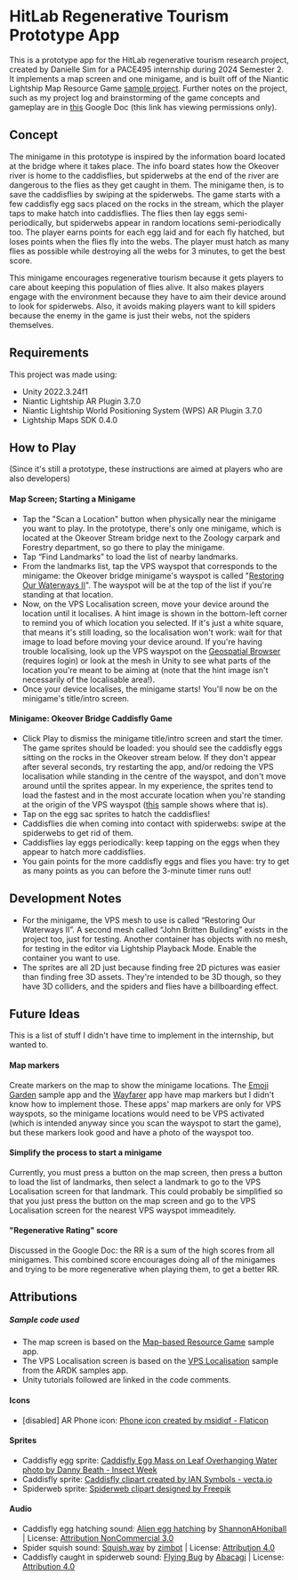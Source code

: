 # HitLab Regenerative Tourism Prototype App
This is a prototype app for the HitLab regenerative tourism research project, created by Danielle Sim for a PACE495 internship during 2024 Semester 2. It implements a map screen and one minigame, and is built off of the Niantic Lightship Map Resource Game [sample project](https://lightship.dev/docs/maps/sample_projects/#map-based-resource-game). Further notes on the project, such as my project log and brainstorming of the game concepts and gameplay are in [this](https://docs.google.com/document/d/1tDF5xV8388KVuVDwxj86CrIm0jnS1esgIW8BEym90tw/edit?usp=sharing) Google Doc (this link has viewing permissions only).

## Concept
The minigame in this prototype is inspired by the information board located at the bridge where it takes place. The info board states how the Okeover river is home to the caddisflies, but spiderwebs at the end of the river are dangerous to the flies as they get caught in them. The minigame then, is to save the caddisflies by swiping at the spiderwebs. The game starts with a few caddisfly egg sacs placed on the rocks in the stream, which the player taps to make hatch into caddisflies. The flies then lay eggs semi-periodically, but spiderwebs appear in random locations semi-periodically too. The player earns points for each egg laid and for each fly hatched, but loses points when the flies fly into the webs. The player must hatch as many flies as possible while destroying all the webs for 3 minutes, to get the best score. 

This minigame encourages regenerative tourism because it gets players to care about keeping this population of flies alive. It also makes players engage with the environment because they have to aim their device around to look for spiderwebs. Also, it avoids making players want to kill spiders because the enemy in the game is just their webs, not the spiders themselves.

## Requirements
This project was made using:
* Unity 2022.3.24f1
* Niantic Lightship AR Plugin 3.7.0
* Niantic Lightship World Positioning System (WPS) AR Plugin 3.7.0
* Lightship Maps SDK 0.4.0

## How to Play
(Since it's still a prototype, these instructions are aimed at players who are also developers)
#### Map Screen; Starting a Minigame
* Tap the "Scan a Location" button when physically near the minigame you want to play. In the prototype, there's only one minigame, which is located at the Okeover Stream bridge next to the Zoology carpark and Forestry department, so go there to play the minigame.
* Tap “Find Landmarks” to load the list of nearby landmarks.
* From the landmarks list, tap the VPS wayspot that corresponds to the minigame: the Okeover bridge minigame's wayspot is called "[Restoring Our Waterways II](https://lightship.dev/account/geospatial-browser/-43.5224852277752,172.58739325297188,16.56,9304F0D191A345278282AEB0BE7F7B6C,295631c30f804d4eacc36314a8133e37.16/scan-wayspot)". The wayspot will be at the top of the list if you're standing at that location.
* Now, on the VPS Localisation screen, move your device around the location until it localises. A hint image is shown in the bottom-left corner to remind you of which location you selected. If it's just a white square, that means it's still loading, so the localisation won't work: wait for that image to load before moving your device around. If you're having trouble localising, look up the VPS wayspot on the [Geospatial Browser](https://lightship.dev/account/geospatial-browser) (requires login) or look at the mesh in Unity to see what parts of the location you're meant to be aiming at (note that the hint image isn't necessarily of the localisable area!).
* Once your device localises, the minigame starts! You'll now be on the minigame's title/intro screen.

#### Minigame: Okeover Bridge Caddisfly Game
* Click Play to dismiss the minigame title/intro screen and start the timer. The game sprites should be loaded: you should see the caddisfly eggs sitting on the rocks in the Okeover stream below. If they don't appear after several seconds, try restarting the app, and/or redoing the VPS localisation while standing in the centre of the wayspot, and don't move around until the sprites appear. In my experience, the sprites tend to load the fastest and in the most accurate location when you're standing at the origin of the VPS wayspot ([this](https://lightship.dev/docs/ardk/sample_projects/#vps-localization) sample shows where that is).
* Tap on the egg sac sprites to hatch the caddisflies!
* Caddisflies die when coming into contact with spiderwebs: swipe at the spiderwebs to get rid of them.
* Caddisflies lay eggs periodically: keep tapping on the eggs when they appear to hatch more caddisflies.
* You gain points for the more caddisfly eggs and flies you have: try to get as many points as you can before the 3-minute timer runs out!

## Development Notes
* For the minigame, the VPS mesh to use is called “Restoring Our Waterways II”. A second mesh called “John Britten Building” exists in the project too, just for testing. Another container has objects with no mesh, for testing in the editor via Lightship Playback Mode. Enable the container you want to use.
* The sprites are all 2D just because finding free 2D pictures was easier than finding free 3D assets. They're intended to be 3D though, so they have 3D colliders, and the spiders and flies have a billboarding effect.

## Future Ideas
This is a list of stuff I didn't have time to implement in the internship, but wanted to.
#### Map markers
Create markers on the map to show the minigame locations. The [Emoji Garden](https://lightship.dev/docs/ardk/emoji_garden/) sample app and the [Wayfarer](https://play.google.com/store/apps/details?id=com.nianticlabs.argeo.niamapapp&pcampaignid=web_share) app have map markers but I didn't know how to implement those. These apps' map markers are only for VPS wayspots, so the minigame locations would need to be VPS activated (which is intended anyway since you scan the wayspot to start the game), but these markers look good and have a photo of the wayspot too.
#### Simplify the process to start a minigame
Currently, you must press a button on the map screen, then press a button to load the list of landmarks, then select a landmark to go to the VPS Localisation screen for that landmark. This could probably be simplified so that you just press the button on the map screen and go to the VPS Localisation screen for the nearest VPS wayspot immeaditely.
#### "Regenerative Rating" score
Discussed in the Google Doc: the RR is a sum of the high scores from all minigames. This combined score encourages doing all of the minigames and trying to be more regenerative when playing them, to get a better RR.

## Attributions
##### Sample code used
* The map screen is based on the [Map-based Resource Game](https://lightship.dev/docs/maps/sample_projects/#map-based-resource-game) sample app.
* The VPS Localisation screen is based on the [VPS Localisation](https://lightship.dev/docs/ardk/sample_projects/#vps-localization) sample from the ARDK samples app.
* Unity tutorials followed are linked in the code comments.

#### Icons
* [disabled] AR Phone icon: [Phone icon created by msidiqf - Flaticon](https://www.flaticon.com/free-icons/picture)

#### Sprites
* Caddisfly egg sprite: [Caddisfly Egg Mass on Leaf Overhanging Water photo by Danny Beath - Insect Week](https://www.insectweek.org/art-and-photography/caddisfly-egg-mass-on-leaf-overhanging-water/)
* Caddisfly sprite: [Caddisfly clipart created by IAN Symbols - vecta.io](https://vecta.io/symbols/291/fauna-insects-arachnids/5/caddisfly-adult)
* Spiderweb sprite: [Spiderweb clipart designed by Freepik](https://www.freepik.com)

#### Audio
* Caddisfly egg hatching sound: [Alien egg hatching](https://freesound.org/people/ShannonAHoniball/sounds/362997/) by [ShannonAHoniball](https://freesound.org/people/ShannonAHoniball/) | License: [Attribution NonCommercial 3.0](http://creativecommons.org/licenses/by-nc/3.0/)
* Spider squish sound: [Squish.wav](https://freesound.org/people/zimbot/sounds/244494/) by [zimbot](https://freesound.org/people/zimbot/) | License: [Attribution 4.0](https://creativecommons.org/licenses/by/4.0/)
* Caddisfly caught in spiderweb sound: [Flying Bug](https://freesound.org/people/Abacagi/sounds/512363/) by [Abacagi](https://freesound.org/people/Abacagi/) | License: [Attribution 4.0](https://creativecommons.org/licenses/by/4.0/)